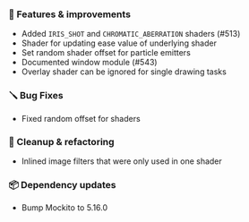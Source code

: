 ### 🚀 Features & improvements

- Added `IRIS_SHOT` and `CHROMATIC_ABERRATION` shaders (#513)
- Shader for updating ease value of underlying shader
- Set random shader offset for particle emitters
- Documented window module (#543)
- Overlay shader can be ignored for single drawing tasks

### 🪛 Bug Fixes

- Fixed random offset for shaders

### 🧽 Cleanup & refactoring

- Inlined image filters that were only used in one shader

### 📦 Dependency updates

- Bump Mockito to 5.16.0